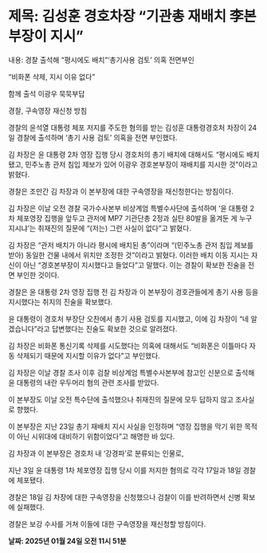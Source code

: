 # **제목: 김성훈 경호차장 “기관총 재배치 李본부장이 지시”**

  내용: 경찰 출석해 “평시에도 배치”‘총기사용 검토’ 의혹 전면부인

“비화폰 삭제, 지시 이유 없다”

함께 출석 이광우 묵묵부답

경찰, 구속영장 재신청 방침

경찰의 윤석열 대통령 체포 저지를 주도한 혐의를 받는 김성훈 대통령경호처 차장이 24일 경찰에 출석하며 ‘총기 사용 검토’ 의혹을 전면 부인했다. 

김 차장은 윤 대통령 2차 영장 집행 당시 경호처의 총기 배치에 대해서도 “평시에도 배치됐고, 민주노총 관저 침입 제보가 있어 이광우 경호본부장이 재배치를 지시한 것”이라고 밝혔다. 

경찰은 조만간 김 차장과 이 본부장에 대한 구속영장을 재신청한다는 방침이다.

김 차장은 이날 오전 경찰 국가수사본부 비상계엄 특별수사단에 출석하며 ‘윤 대통령 2차 체포영장 집행을 앞두고 관저에 MP7 기관단총 2정과 실탄 80발을 옮겨둔 게 누구 지시냐’는 취재진의 질문에 “(저는) 그런 사실이 없다”고 밝혔다. 

김 차장은 “관저 배치가 아니라 평시에 배치된 총”이라며 “(민주노총 관저 침입 제보를 받아) 동일한 건물 내에서 위치만 조정한 것”이라고 밝혔다. 이러한 배치 이동 지시는 자신이 아닌 “경호본부장이 지시했다고 들었다”고 말했다. 이는 경찰이 확보한 진술을 전면 부인한 것이다.

경찰은 윤 대통령 2차 영장 집행 전 김 차장과 이 본부장이 경호관들에게 총기 사용 등을 지시했다는 취지의 진술을 확보했다. 

윤 대통령이 경호처 부장단 오찬에서 총기 사용 검토를 지시했고, 이에 김 차장이 “네 알겠습니다”라고 답변했다는 진술도 확보한 것으로 알려졌다.

김 차장은 비화폰 통신기록 삭제를 시도했다는 의혹에 대해서도 “비화폰은 이틀마다 자동 삭제되기 때문에 지시할 이유가 없다”고 부인했다. 

김 차장은 이날 경찰 조사 이후 검찰 비상계엄 특별수사본부에 참고인 신분으로 출석해 윤 대통령의 내란 우두머리 혐의 관련 조사를 받았다.

이 본부장도 이날 오전 특수단에 출석했으나 취재진의 질문에 모두 답하지 않고 조사실로 향했다. 

이 본부장은 지난 23일 총기 재배치 지시 사실을 인정하며 “영장 집행을 막기 위한 목적이 아닌 시위대에 대비하기 위함이었다”고 해명한 바 있다. 

김 차장과 이 본부장은 경호처 내 ‘강경파’로 분류되는 인물로, 

지난 3일 윤 대통령 1차 체포영장 집행 당시 이를 저지한 혐의로 각각 17일과 18일 경찰에 체포됐다. 

경찰은 18일 김 차장에 대한 구속영장을 신청했으나 검찰이 이를 반려하면서 신병 확보에 실패했다. 

경찰은 보강 수사를 거쳐 이들에 대한 구속영장을 재신청할 방침이다.

  **날짜: 2025년 01월 24일 오전 11시 51분**